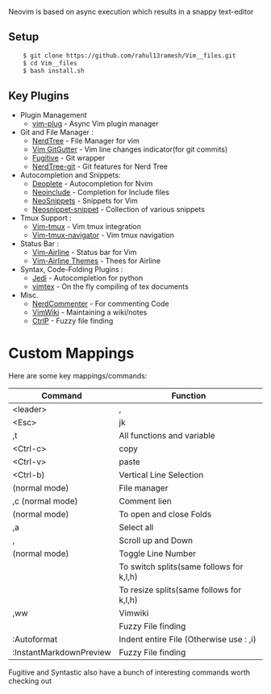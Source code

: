 Neovim is based on async execution which results in a snappy text-editor

## Setup

```bash
	$ git clone https://github.com/rahul13ramesh/Vim__files.git
	$ cd Vim__files
	$ bash install.sh
```

## Key Plugins

* Plugin Management
	* [vim-plug](https://github.com/VundleVim/Vundle.vim) - Async Vim plugin manager 
* Git and File Manager :
	* [NerdTree](https://github.com/scrooloose/nerdtree) - File Manager for vim
	* [Vim GitGutter](https://github.com/airblade/vim-gitgutter) - Vim line changes indicator(for git commits)
	* [Fugitive](https://github.com/tpope/vim-fugitive) - Git wrapper 
	* [NerdTree-git](https://github.com/Xuyuanp/nerdtree-git-plugin) - Git features for Nerd Tree
* Autocompletion and Snippets:
	* [Deoplete](https://github.com/Shougo/neocomplete.vim) - Autocompletion for Nvim
	* [Neoinclude](https://github.com/Shougo/neoinclude.vim) - Completion for Include files
	* [NeoSnippets](https://github.com/Shougo/neosnippet.vim) - Snippets for Vim
	* [Neosnippet-snippet](https://github.com/Shougo/neosnippet-snippets) - Collection of various snippets
* Tmux Support :
	* [Vim-tmux](https://github.com/tmux-plugins/vim-tmux) - Vim tmux integration
	* [Vim-tmux-navigator](https://github.com/christoomey/vim-tmux-navigator) - Vim tmux navigation
* Status Bar :
	* [Vim-Airline](https://github.com/vim-airline/vim-airline) - Status bar for Vim
	* [Vim-Airline Themes](https://github.com/vim-airline/vim-airline-themes) - Thees for Airline
* Syntax, Code-Folding Plugins : 
	* [Jedi](https://github.com/davidhalter/jedi-vim) - Autocompletion for python 
	* [vimtex](https://github.com/vim-latex/vim-latex) - On the fly compiling of tex documents
* Misc.
	* [NerdCommenter](https://github.com/scrooloose/nerdcommenter) - For commenting Code 
	* [VimWiki](https://github.com/vimwiki/vimwiki) - Maintaining a wiki/notes
	* [CtrlP](https://github.com/ctrlpvim/ctrlp.vim) - Fuzzy file finding


# Custom Mappings

Here are some key mappings/commands:

|Command                      | Function                                          |
|-----------------------------|---------------------------------------------------|
|\<leader\>                   | ,                                                 |
|\<Esc\>                      | jk                                                |
|,t                           | All functions and variable                        |
|\<Ctrl-c\>             | copy        |
|\<Ctrl-v\>             | paste    |
|\<Ctrl-b)           | Vertical Line Selection                           |
|<C-n> (normal mode)          | File manager                                      |
|,c<Space> (normal mode)      | Comment lien                                      |
|<Space> (normal mode)        | To open and close Folds                           |
|,a                           | Select all                                        |
|<C-u>, <C-d>                 | Scroll up and Down                                |
|<C-l> (normal mode)          | Toggle Line Number                                |
|<Alt-j>                      | To switch splits(same follows for k,l,h)          |
|<C-j>                        | To resize splits(same follows for k,l,h)          |
|,ww                          | Vimwiki                                           |
| <C-p>                       | Fuzzy File finding                                |
|:Autoformat<CR>              | Indent entire File (Otherwise use : ,i)           |
|:InstantMarkdownPreview<CR>  | Fuzzy File finding                                |

Fugitive and Syntastic also have a bunch of interesting commands worth checking out


